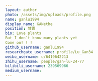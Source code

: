 ```yaml
---
layout: author
photo: /assets/img/uploads/profile.png
name: ganlu1994
display_name: GANethe
position: 甘露
bio: Love plants
But I don’t know many plants yet
Come on! ! !
github_username: ganlu1994
researchgate_username: profile/Lu_Gan34
weibo_username: u/6419642213
zhihu_username: people/gan-lu-24-77
bilibili_username: 239569966
medium_username:
---
```


